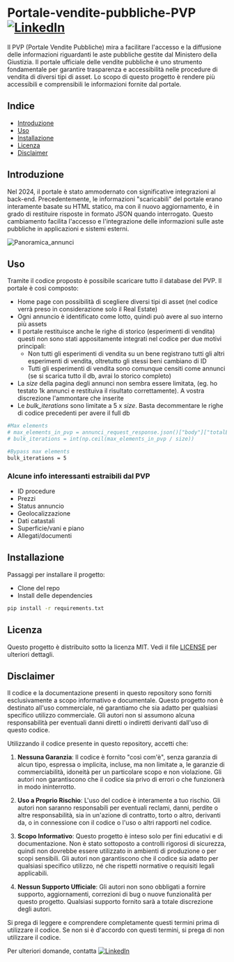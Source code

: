 # Portale-vendite-pubbliche-PVP [![LinkedIn](https://img.shields.io/badge/LinkedIn-Profile-blue)](https://www.linkedin.com/in/gian-maria-lunghi-24376b163/)

Il PVP (Portale Vendite Pubbliche) mira a facilitare l'accesso e la diffusione delle informazioni riguardanti le aste pubbliche gestite dal Ministero della Giustizia. Il portale ufficiale delle vendite pubbliche è uno strumento fondamentale per garantire trasparenza e accessibilità nelle procedure di vendita di diversi tipi di asset. Lo scopo di questo progetto è rendere più accessibili e comprensibili le informazioni fornite dal portale.

## Indice

- [Introduzione](#introduzione)
- [Uso](#uso)
- [Installazione](#installazione)
- [Licenza](#licenza)
- [Disclaimer](#disclaimer)

## Introduzione

Nel 2024, il portale è stato ammodernato con significative integrazioni al back-end. Precedentemente, le informazioni "scaricabili" del portale erano interamente basate su HTML statico, ma con il nuovo aggiornamento, è in grado di restituire risposte in formato JSON quando interrogato. Questo cambiamento facilita l'accesso e l'integrazione delle informazioni sulle aste pubbliche in applicazioni e sistemi esterni.

![Panoramica_annunci](https://github.com/user-attachments/assets/f70f7a4b-9186-437f-8066-3d0a11145bb0)

## Uso
Tramite il codice proposto è possibile scaricare tutto il database del PVP. Il portale è così composto:
- Home page con possibilità di scegliere diversi tipi di asset (nel codice verrà preso in considerazione solo il Real Estate)
- Ogni annuncio è identificato come lotto, quindi può avere al suo interno più assets
- Il portale restituisce anche le righe di storico (esperimenti di vendita) questi non sono stati appositamente integrati nel codice per due motivi principali:
    - Non tutti gli esperimenti di vendita su un bene registrano tutti gli altri esperimenti di vendita, oltretutto gli stessi beni cambiano di ID
    - Tutti gli esperimenti di vendita sono comunque censiti come annunci (se si scarica tutto il db, avrai lo storico completo)
- La *size* della pagina degli annunci non sembra essere limitata, (eg. ho testato 1k annunci e restituiva il risultato correttamente). A vostra discrezione l'ammontare che inserite
- Le *bulk_iterations* sono limitate a 5 x *size*. Basta decommentare le righe di codice precedenti per avere il full db

```bash
#Max elements
# max_elements_in_pvp = annunci_request_response.json()["body"]["totalElements"]
# bulk_iterations = int(np.ceil(max_elements_in_pvp / size))

#Bypass max elements
bulk_iterations = 5
```

### Alcune info interessanti estraibili dal PVP
- ID procedure
- Prezzi
- Status annuncio
- Geolocalizzazione
- Dati catastali
- Superficie/vani e piano
- Allegati/documenti



## Installazione

Passaggi per installare il progetto:

- Clone del repo
- Install delle dependencies

```bash
pip install -r requirements.txt
```

## Licenza

Questo progetto è distribuito sotto la licenza MIT. Vedi il file [LICENSE](LICENSE) per ulteriori dettagli.

## Disclaimer

Il codice e la documentazione presenti in questo repository sono forniti esclusivamente a scopo informativo e documentale. Questo progetto non è destinato all'uso commerciale, né garantiamo che sia adatto per qualsiasi specifico utilizzo commerciale. Gli autori non si assumono alcuna responsabilità per eventuali danni diretti o indiretti derivanti dall'uso di questo codice.

Utilizzando il codice presente in questo repository, accetti che:

1. **Nessuna Garanzia**: Il codice è fornito "così com'è", senza garanzia di alcun tipo, espressa o implicita, incluse, ma non limitate a, le garanzie di commerciabilità, idoneità per un particolare scopo e non violazione. Gli autori non garantiscono che il codice sia privo di errori o che funzionerà in modo ininterrotto.

2. **Uso a Proprio Rischio**: L'uso del codice è interamente a tuo rischio. Gli autori non saranno responsabili per eventuali reclami, danni, perdite o altre responsabilità, sia in un'azione di contratto, torto o altro, derivanti da, o in connessione con il codice o l'uso o altri rapporti nel codice.

3. **Scopo Informativo**: Questo progetto è inteso solo per fini educativi e di documentazione. Non è stato sottoposto a controlli rigorosi di sicurezza, quindi non dovrebbe essere utilizzato in ambienti di produzione o per scopi sensibili. Gli autori non garantiscono che il codice sia adatto per qualsiasi specifico utilizzo, né che rispetti normative o requisiti legali applicabili.

4. **Nessun Supporto Ufficiale**: Gli autori non sono obbligati a fornire supporto, aggiornamenti, correzioni di bug o nuove funzionalità per questo progetto. Qualsiasi supporto fornito sarà a totale discrezione degli autori.

Si prega di leggere e comprendere completamente questi termini prima di utilizzare il codice. Se non si è d'accordo con questi termini, si prega di non utilizzare il codice.

Per ulteriori domande, contatta [![LinkedIn](https://img.shields.io/badge/LinkedIn-Profile-blue)](https://www.linkedin.com/in/gian-maria-lunghi-24376b163/)

